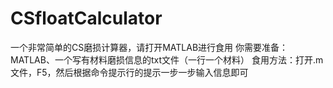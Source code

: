 # CSfloatCalculator
一个非常简单的CS磨损计算器，请打开MATLAB进行食用
你需要准备：MATLAB、一个写有材料磨损信息的txt文件（一行一个材料）
食用方法：打开.m文件，F5，然后根据命令提示行的提示一步一步输入信息即可
